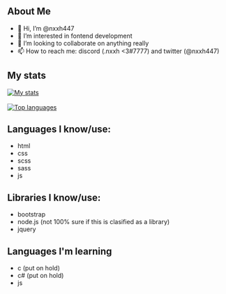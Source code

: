 ## About Me

- 👋 Hi, I’m @nxxh447
- 👀 I’m interested in fontend development
- 💞️ I’m looking to collaborate on anything really
- 📫 How to reach me: discord (.nxxh <3#7777) and twitter (@nxxh447)

## My stats
[![My stats](https://github-readme-stats.vercel.app/api?username=nxxh447)](https://github.com/nxxh447/github-readme-stats)
<br></br>
[![Top languages](https://github-readme-stats.vercel.app/api/top-langs/?username=nxxh447&layout=compact)](https://github.com/nxxh447/github-readme-stats)

## Languages I know/use:

<ul>
  <li>html</li>
  <li>css</li>
  <li>scss</li>
  <li>sass</li>
  <li>js</li>
</ul>

## Libraries I know/use:

<ul>
  <li>bootstrap</li>
  <li>node.js (not 100% sure if this is clasified as a library)</li>
  <li>jquery</li>
</ul>

## Languages I'm learning

<ul>
  <li>c (put on hold)</li>
  <li>c# (put on hold)</li>
  <li>js</li>
</ul>
